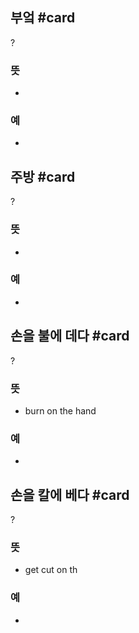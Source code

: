 ## 부엌 #card
?
### 뜻
-
### 예
-

## 주방 #card
?
### 뜻
-
### 예
-

## 손을 불에 데다 #card
?
### 뜻
- burn on the hand
### 예
-

## 손을 칼에 베다 #card
?
### 뜻
- get cut on th
### 예
-
